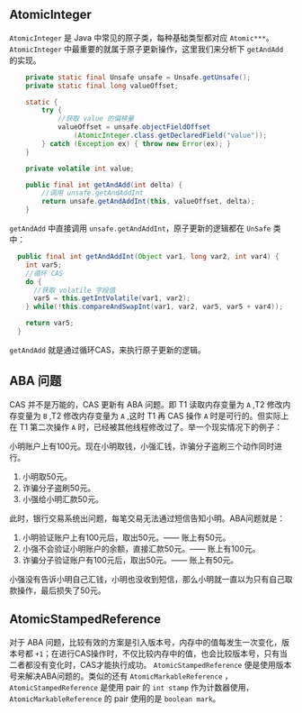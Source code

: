 ## AtomicInteger

`AtomicInteger` 是 Java 中常见的原子类，每种基础类型都对应 `Atomic***`。`AtomicInteger` 中最重要的就属于原子更新操作，这里我们来分析下 `getAndAdd` 的实现。

```java
    private static final Unsafe unsafe = Unsafe.getUnsafe();
    private static final long valueOffset;

    static {
        try {
            //获取 value 的偏移量
            valueOffset = unsafe.objectFieldOffset
                (AtomicInteger.class.getDeclaredField("value"));
        } catch (Exception ex) { throw new Error(ex); }
    }

    private volatile int value;

    public final int getAndAdd(int delta) {
        //调用 unsafe.getAndAddInt
        return unsafe.getAndAddInt(this, valueOffset, delta);
    }
```

`getAndAdd` 中直接调用 `unsafe.getAndAddInt`，原子更新的逻辑都在 `UnSafe` 类中：

```java
  public final int getAndAddInt(Object var1, long var2, int var4) {
    int var5;
    //循环 CAS
    do {
      //获取 volatile 字段值
      var5 = this.getIntVolatile(var1, var2);
    } while(!this.compareAndSwapInt(var1, var2, var5, var5 + var4));

    return var5;
  }
```

`getAndAdd` 就是通过循环CAS，来执行原子更新的逻辑。

## ABA 问题

CAS 并不是万能的，CAS 更新有 ABA 问题。即 T1 读取内存变量为 `A` ,T2 修改内存变量为 `B` ,T2 修改内存变量为 `A` ,这时 T1 再 CAS 操作 `A` 时是可行的。但实际上在 T1 第二次操作 `A` 时，已经被其他线程修改过了。举一个现实情况下的例子：

小明账户上有100元。现在小明取钱，小强汇钱，诈骗分子盗刷三个动作同时进行。

1. 小明取50元。
2. 诈骗分子盗刷50元。
3. 小强给小明汇款50元。

此时，银行交易系统出问题，每笔交易无法通过短信告知小明。ABA问题就是：

1. 小明验证账户上有100元后，取出50元。—— 账上有50元。
2. 小强不会验证小明账户的余额，直接汇款50元。—— 账上有100元。
3. 诈骗分子验证账户有100元后，取出50元。—— 账上有50元。

小强没有告诉小明自己汇钱，小明也没收到短信，那么小明就一直以为只有自己取款操作，最后损失了50元。

## AtomicStampedReference

对于 ABA 问题，比较有效的方案是引入版本号，内存中的值每发生一次变化，版本号都 `+1`；在进行CAS操作时，不仅比较内存中的值，也会比较版本号，只有当二者都没有变化时，CAS才能执行成功。 `AtomicStampedReference` 便是使用版本号来解决ABA问题的。类似的还有 `AtomicMarkableReference` ， `AtomicStampedReference` 是使用 pair 的 `int stamp` 作为计数器使用， `AtomicMarkableReference` 的 pair 使用的是 `boolean mark`。